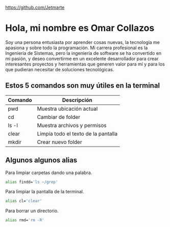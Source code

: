 https://github.com/Jetmarte

# Hola, mi nombre es Omar Collazos️

Soy una persona entusiasta por aprender cosas nuevas, la tecnología me apasiona y sobre todo la programación. Mi carrera profesional es la Ingeniería de Sistemas, pero la ingeniería de software se ha convertido en mi pasión, y deseo convertirme en un excelente desarrollador para crear interesantes proyectos y herramientas que generen valor para mí y para los que pudieran necesitar de soluciones tecnológicas.

## Estos 5 comandos son muy útiles en la terminal

| Comando | Descripción                        |
|---------|------------------------------------|
| pwd     | Muestra ubicación actual           |
| cd      | Cambiar de folder                  |
| ls -l   | Muestra archivos y permisos        |
| clear   | Limpia todo el texto de la pantalla|
| mkdir   | Crear nuevo folder                 |

## Algunos algunos alias

Para limpiar carpetas dando una palabra.
```bash
alias findd='ls ~/grep'
```
Para limpiar la pantalla de la terminal.
```bash
alias cl='clear'
```
Para borrar un directorio.
```bash
alias rmd='rm -R'
```